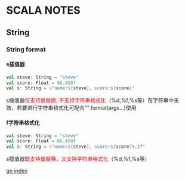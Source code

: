# SCALA NOTES
## String
### String format
#### s插值器
```scala
val steve: String = "steve"
val score: Float = 86.458f
val s: String = s"name:${steve}, score:${score}"
```
s插值器<font color="red">仅支持值替换, 不支持字符串格式化</font>（%d,%f,%s等）在字符串中无  
效，若要进行字符串格式化可配合"".format(args...)使用
#### f字符串格式化
```scala
val steve: String = "steve"
val score: Float = 86.458f
val s: String = s"name:${steve}, score:${score}%.2f"
```
s插值器<font color="red">既支持值替换，又支持字符串格式化</font>（%d,%f,%s等）  


[go index](README.md)